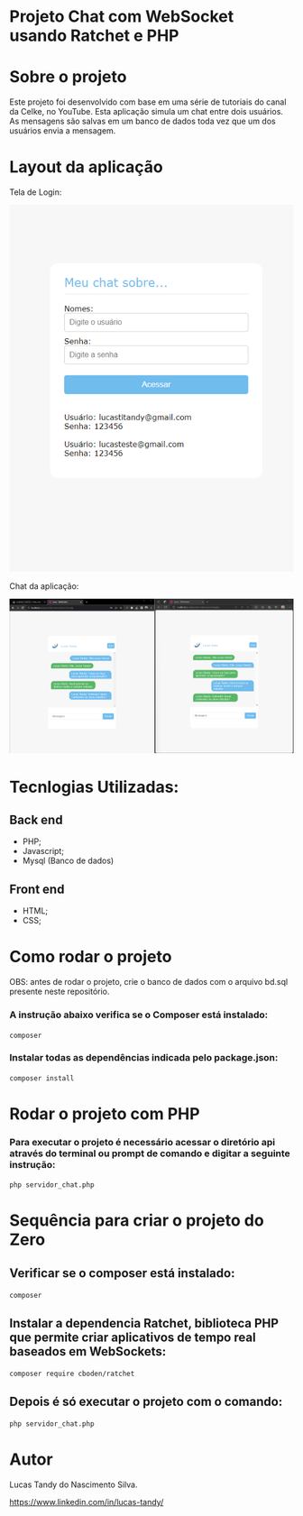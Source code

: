 # Projeto Chat com WebSocket usando Ratchet e PHP

# Sobre o projeto
Este projeto foi desenvolvido com base em uma série de tutoriais do canal da Celke, no YouTube.
Esta aplicação simula um chat entre dois usuários. As mensagens são salvas em um banco de dados toda vez que um dos usuários envia a mensagem.

# Layout da aplicação
Tela de Login:

![Login da aplicação](https://github.com/lucastandy/chat-websockets/blob/main/assets/login_do_chat.png)

Chat da aplicação:

![Chat da aplicação](https://github.com/lucastandy/chat-websockets/blob/main/assets/chat.png)

# Tecnlogias Utilizadas:

## Back end
* PHP;
* Javascript;
* Mysql (Banco de dados)

## Front end
* HTML;
* CSS;

# Como rodar o projeto
OBS: antes de rodar o projeto, crie o banco de dados com o arquivo bd.sql presente neste repositório.
### A instrução abaixo verifica se o Composer está instalado:
`composer`

### Instalar todas as dependências indicada pelo package.json:
`composer install`

# Rodar o projeto com PHP
### Para executar o projeto é necessário acessar o diretório **api** através do terminal ou prompt de comando e digitar a seguinte instrução:
`php servidor_chat.php`

# Sequência para criar o projeto do Zero
## Verificar se o composer está instalado:
`composer`

## Instalar a dependencia Ratchet, biblioteca PHP que permite criar aplicativos de tempo real baseados em WebSockets:
`composer require cboden/ratchet`

## Depois é só executar o projeto com o comando:
`php servidor_chat.php`

# Autor
Lucas Tandy do Nascimento Silva.

https://www.linkedin.com/in/lucas-tandy/
